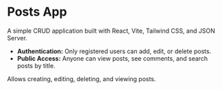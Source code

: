 # Posts App

A simple CRUD application built with React, Vite, Tailwind CSS, and JSON Server.  

- **Authentication:** Only registered users can add, edit, or delete posts.  
- **Public Access:** Anyone can view posts, see comments, and search posts by title.  

Allows creating, editing, deleting, and viewing posts.
